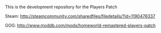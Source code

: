 This is the development repository for the Players Patch

Steam: http://steamcommunity.com/sharedfiles/filedetails/?id=1190476337

GOG: http://www.moddb.com/mods/homeworld-remastered-players-patch